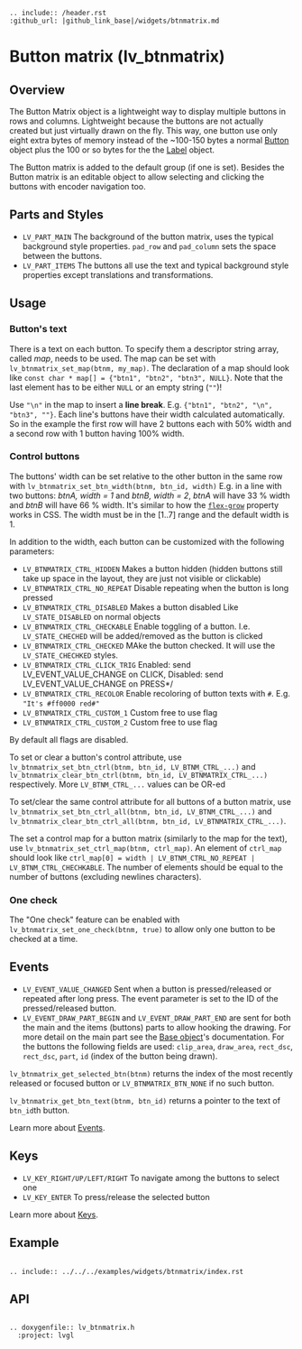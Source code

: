 ```eval_rst
.. include:: /header.rst 
:github_url: |github_link_base|/widgets/btnmatrix.md
```
# Button matrix (lv_btnmatrix)

## Overview

The Button Matrix object is a lightweight way to display multiple buttons in rows and columns. Lightweight because the buttons are not actually created but just virtually drawn on the fly. This way, one button use only eight extra bytes of memory instead of the ~100-150 bytes a normal [Button](/widgets/core/btn) object plus the 100 or so bytes for the the [Label](/widgets/core/label) object.

The Button matrix is added to the default group (if one is set). Besides the Button matrix is an editable object to allow selecting and clicking the buttons with encoder navigation too.

## Parts and Styles
- `LV_PART_MAIN` The background of the button matrix, uses the typical background style properties. `pad_row` and `pad_column` sets the space between the buttons.
- `LV_PART_ITEMS` The buttons all use the text and typical background style properties except translations and transformations. 

## Usage

### Button's text
There is a text on each button. To specify them a descriptor string array, called *map*, needs to be used.
The map can be set with `lv_btnmatrix_set_map(btnm, my_map)`.
The declaration of a map should look like `const char * map[] = {"btn1", "btn2", "btn3", NULL}`.
Note that the last element has to be either `NULL` or an empty string (`""`)!

Use `"\n"` in the map to insert a **line break**. E.g. `{"btn1", "btn2", "\n", "btn3", ""}`. Each line's buttons have their width calculated automatically.
So in the example the first row will have 2 buttons each with 50% width and a second row with 1 button having 100% width.

### Control buttons
The buttons' width can be set relative to the other button in the same row with `lv_btnmatrix_set_btn_width(btnm, btn_id, width)`
E.g. in a line with two buttons: *btnA, width = 1* and *btnB, width = 2*, *btnA* will have 33 % width and *btnB* will have 66 % width. 
It's similar to how the [`flex-grow`](https://developer.mozilla.org/en-US/docs/Web/CSS/flex-grow) property works in CSS.
The width must be in the \[1..7\] range and the default width is 1.

In addition to the width, each button can be customized with the following parameters:
- `LV_BTNMATRIX_CTRL_HIDDEN` Makes a button hidden (hidden buttons still take up space in the layout, they are just not visible or clickable)
- `LV_BTNMATRIX_CTRL_NO_REPEAT` Disable repeating when the button is long pressed
- `LV_BTNMATRIX_CTRL_DISABLED` Makes a button disabled Like `LV_STATE_DISABLED` on normal objects
- `LV_BTNMATRIX_CTRL_CHECKABLE` Enable toggling of a button. I.e. `LV_STATE_CHECHED` will be added/removed as the button is clicked
- `LV_BTNMATRIX_CTRL_CHECKED` MAke the button checked. It will use the `LV_STATE_CHECHKED` styles.
- `LV_BTNMATRIX_CTRL_CLICK_TRIG` Enabled: send LV_EVENT_VALUE_CHANGE on CLICK, Disabled: send LV_EVENT_VALUE_CHANGE on PRESS*/
- `LV_BTNMATRIX_CTRL_RECOLOR` Enable recoloring of button texts with `#`. E.g. `"It's #ff0000 red#"`
- `LV_BTNMATRIX_CTRL_CUSTOM_1` Custom free to use flag
- `LV_BTNMATRIX_CTRL_CUSTOM_2` Custom free to use flag

By default all flags are disabled.

To set or clear a button's control attribute, use `lv_btnmatrix_set_btn_ctrl(btnm, btn_id, LV_BTNM_CTRL_...)` and 
`lv_btnmatrix_clear_btn_ctrl(btnm, btn_id, LV_BTNMATRIX_CTRL_...)` respectively. More `LV_BTNM_CTRL_...` values can be OR-ed

To set/clear the same control attribute for all buttons of a button matrix, use `lv_btnmatrix_set_btn_ctrl_all(btnm, btn_id, LV_BTNM_CTRL_...)` and 
`lv_btnmatrix_clear_btn_ctrl_all(btnm, btn_id, LV_BTNMATRIX_CTRL_...)`.

The set a control map for a button matrix (similarly to the map for the text), use `lv_btnmatrix_set_ctrl_map(btnm, ctrl_map)`.
An element of `ctrl_map` should look like `ctrl_map[0] = width | LV_BTNM_CTRL_NO_REPEAT |  LV_BTNM_CTRL_CHECHKABLE`. 
The number of elements should be equal to the number of buttons (excluding newlines characters).

### One check
The "One check" feature can be enabled with `lv_btnmatrix_set_one_check(btnm, true)` to allow only one button to be checked at a time.

## Events
- `LV_EVENT_VALUE_CHANGED` Sent when a button is pressed/released or repeated after long press. The event parameter is set to the ID of the pressed/released button.
- `LV_EVENT_DRAW_PART_BEGIN` and `LV_EVENT_DRAW_PART_END` are sent for both the main and the items (buttons) parts to allow hooking the drawing. 
For more detail on the main part see the [Base object](/widgets/obj#events)'s documentation.
For the buttons the following fields are used: `clip_area`, `draw_area`, `rect_dsc`, `rect_dsc`, `part`, `id` (index of the button being drawn). 

`lv_btnmatrix_get_selected_btn(btnm)` returns the index of the most recently released or focused button or `LV_BTNMATRIX_BTN_NONE` if no such button.

`lv_btnmatrix_get_btn_text(btnm, btn_id)` returns a pointer to the text of `btn_id`th button.

Learn more about [Events](/overview/event).

## Keys
- `LV_KEY_RIGHT/UP/LEFT/RIGHT` To navigate among the buttons to select one
- `LV_KEY_ENTER` To press/release the selected button

Learn more about [Keys](/overview/indev).

## Example

```eval_rst

.. include:: ../../../examples/widgets/btnmatrix/index.rst

```

## API

```eval_rst

.. doxygenfile:: lv_btnmatrix.h
  :project: lvgl

```
